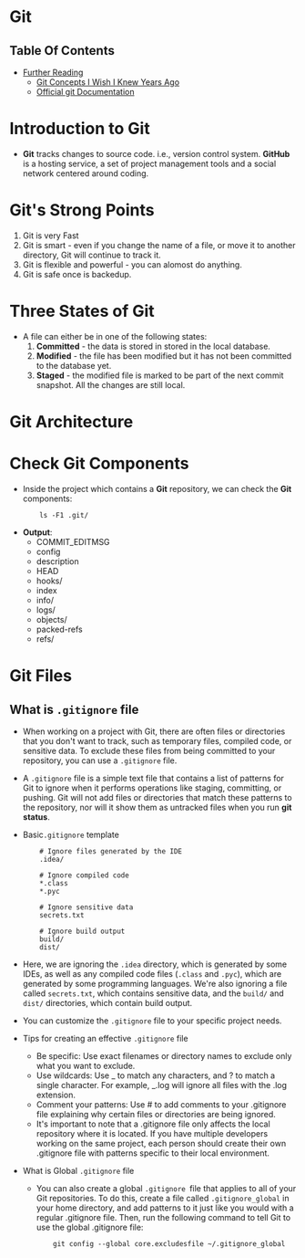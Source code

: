 # Git

## Table Of Contents

- [Further Reading]()
  - [Git Concepts I Wish I Knew Years Ago](https://dev.to/g_abud/advanced-git-reference-1o9j)
  - [Official git Documentation](https://git-scm.com/docs/gittutorial)

# Introduction to Git

- **Git** tracks changes to source code. i.e., version control system. **GitHub** is a hosting service, a set of project management tools and a social network centered around coding.

# Git's Strong Points

1. Git is very Fast
2. Git is smart - even if you change the name of a file, or move it to another directory, Git will continue to track it.
3. Git is flexible and powerful - you can alomost do anything.
4. Git is safe once is backedup.

# Three States of Git

- A file can either be in one of the following states:
  1. **Committed** - the data is stored in stored in the local database.
  2. **Modified** - the file has been modified but it has not been committed to the database yet.
  3. **Staged** - the modified file is marked to be part of the next commit snapshot. All the changes are still local.

# Git Architecture

# Check Git Components

- Inside the project which contains a **Git** repository, we can check the **Git** components:
  ```git
      ls -F1 .git/
  ```
- **Output**:
  - COMMIT_EDITMSG
  - config
  - description
  - HEAD
  - hooks/
  - index
  - info/
  - logs/
  - objects/
  - packed-refs
  - refs/

# Git Files

## What is `.gitignore` file

- When working on a project with Git, there are often files or directories that you don't want to track, such as temporary files, compiled code, or sensitive data. To exclude these files from being committed to your repository, you can use a `.gitignore` file.

- A `.gitignore` file is a simple text file that contains a list of patterns for Git to ignore when it performs operations like staging, committing, or pushing. Git will not add files or directories that match these patterns to the repository, nor will it show them as untracked files when you run **git status**.

- Basic`.gitignore` template

  ```gitignore
      # Ignore files generated by the IDE
      .idea/

      # Ignore compiled code
      *.class
      *.pyc

      # Ignore sensitive data
      secrets.txt

      # Ignore build output
      build/
      dist/
  ```

- Here, we are ignoring the `.idea` directory, which is generated by some IDEs, as well as any compiled code files (`.class` and `.pyc`), which are generated by some programming languages. We're also ignoring a file called `secrets.txt`, which contains sensitive data, and the `build/` and `dist/` directories, which contain build output.
- You can customize the `.gitignore` file to your specific project needs.

- Tips for creating an effective `.gitignore` file

  - Be specific: Use exact filenames or directory names to exclude only what you want to exclude.
  - Use wildcards: Use _ to match any characters, and ? to match a single character. For example, _.log will ignore all files with the .log extension.
  - Comment your patterns: Use # to add comments to your .gitignore file explaining why certain files or directories are being ignored.
  - It's important to note that a .gitignore file only affects the local repository where it is located. If you have multiple developers working on the same project, each person should create their own .gitignore file with patterns specific to their local environment.

- What is Global `.gitignore` file

  - You can also create a global `.gitignore `file that applies to all of your Git repositories. To do this, create a file called `.gitignore_global` in your home directory, and add patterns to it just like you would with a regular .gitignore file. Then, run the following command to tell Git to use the global .gitignore file:

    ```git
        git config --global core.excludesfile ~/.gitignore_global
    ```
